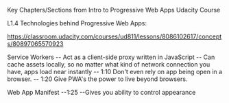 
Key Chapters/Sections from Intro to Progressive Web Apps Udacity Course

L1.4 Technologies behind Progressive Web Apps:

https://classroom.udacity.com/courses/ud811/lessons/8086102617/concepts/80897065570923

Service Workers
-- Act as a client-side proxy written in JavaScript
-- Can cache assets locally, so no matter what kind of network connection you have, apps load near instantly
-- 1:10 Don't even rely on app being open in a browser.
-- 1:20 Give PWA's the power to live beyond browsers.


Web App Manifest
--1:25
--Gives you ability to control appearance

